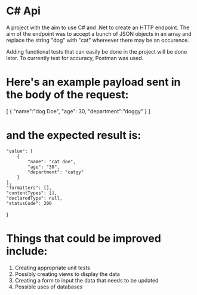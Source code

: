 # C# Api
A project with the aim to use C# and .Net to create an HTTP endpoint.
The aim of the endpoint was to accept a bunch of JSON objects in an array
and replace the string "dog" with "cat" whereever there may be an occurence.

Adding functional tests that can easily be done in the project will be done later.
To currently test for accuracy, Postman was used.

# Here's an example payload sent in the body of the request:
[
                         {
                             "name":"dog Doe",
                             "age": 30,
                             "department":"doggy"
                         }
]  

# and the expected result is:

    "value": [
        {
            "name": "cat doe",
            "age": "30",
            "department": "catgy"
        }
    ],
    "formatters": [],
    "contentTypes": [],
    "declaredType": null,
    "statusCode": 200
}

# Things that could be improved include:

1) Creating appropriate unit tests
2) Possibly creating views to display the data 
3) Creating a form to input the data that needs to be updated
4) Possible uses of databases
